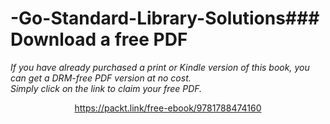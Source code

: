# -Go-Standard-Library-Solutions### Download a free PDF

 <i>If you have already purchased a print or Kindle version of this book, you can get a DRM-free PDF version at no cost.<br>Simply click on the link to claim your free PDF.</i>
<p align="center"> <a href="https://packt.link/free-ebook/9781788474160">https://packt.link/free-ebook/9781788474160 </a> </p>